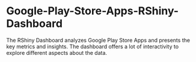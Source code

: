 # Google-Play-Store-Apps-RShiny-Dashboard
The RShiny Dashboard analyzes Google Play Store Apps and presents the key metrics and insights. The dashboard offers a lot of interactivity to explore different aspects about the data.
